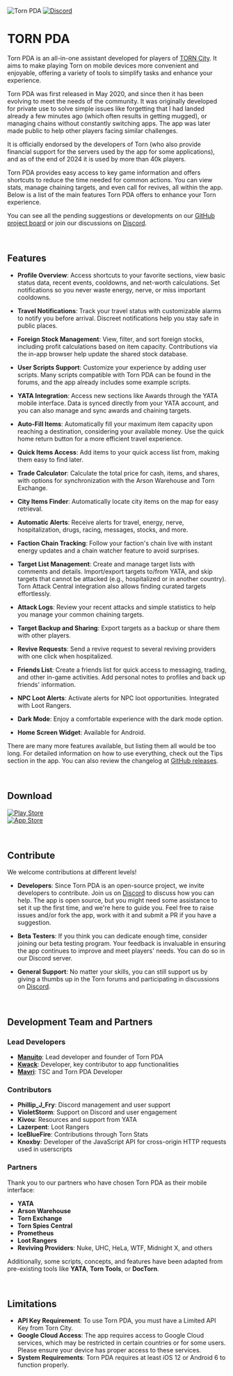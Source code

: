 ![Torn PDA](https://img.shields.io/github/v/tag/Manuito83/torn-pda.svg?color=green&label=Torn%20PDA&logo=github&style=for-the-badge)
[![Discord](https://img.shields.io/discord/715785867519721534?style=for-the-badge&color=%23447e9b&label=Discord&logo=discord&logoColor=FFF)](https://discord.gg/vyP23kJ)

# TORN PDA

Torn PDA is an all-in-one assistant developed for players of [TORN City](https://www.torn.com). It aims to make playing Torn on mobile devices more convenient and enjoyable, offering a variety of tools to simplify tasks and enhance your experience.

Torn PDA was first released in May 2020, and since then it has been evolving to meet the needs of the community. It was originally developed for private use to solve simple issues like forgetting that I had landed already a few minutes ago (which often results in getting mugged), or managing chains without constantly switching apps. The app was later made public to help other players facing similar challenges.

It is officially endorsed by the developers of Torn (who also provide financial support for the servers used by the app for some applications), and as of the end of 2024 it is used by more than 40k players.

Torn PDA provides easy access to key game information and offers shortcuts to reduce the time needed for common actions. You can view stats, manage chaining targets, and even call for revives, all within the app. Below is a list of the main features Torn PDA offers to enhance your Torn experience.

You can see all the pending suggestions or developments on our [GitHub project board](https://github.com/users/Manuito83/projects/1) or join our discussions on [Discord](https://discord.gg/vyP23kJ).

<br />

## Features

- **Profile Overview**: Access shortcuts to your favorite sections, view basic status data, recent events, cooldowns, and net-worth calculations. Set notifications so you never waste energy, nerve, or miss important cooldowns.

- **Travel Notifications**: Track your travel status with customizable alarms to notify you before arrival. Discreet notifications help you stay safe in public places.

- **Foreign Stock Management**: View, filter, and sort foreign stocks, including profit calculations based on item capacity. Contributions via the in-app browser help update the shared stock database.

- **User Scripts Support**: Customize your experience by adding user scripts. Many scripts compatible with Torn PDA can be found in the forums, and the app already includes some example scripts.

- **YATA Integration**: Access new sections like Awards through the YATA mobile interface. Data is synced directly from your YATA account, and you can also manage and sync awards and chaining targets.

- **Auto-Fill Items**: Automatically fill your maximum item capacity upon reaching a destination, considering your available money. Use the quick home return button for a more efficient travel experience.

- **Quick Items Access**: Add items to your quick access list from, making them easy to find later.

- **Trade Calculator**: Calculate the total price for cash, items, and shares, with options for synchronization with the Arson Warehouse and Torn Exchange.

- **City Items Finder**: Automatically locate city items on the map for easy retrieval.

- **Automatic Alerts**: Receive alerts for travel, energy, nerve, hospitalization, drugs, racing, messages, stocks, and more.

- **Faction Chain Tracking**: Follow your faction's chain live with instant energy updates and a chain watcher feature to avoid surprises.

- **Target List Management**: Create and manage target lists with comments and details. Import/export targets to/from YATA, and skip targets that cannot be attacked (e.g., hospitalized or in another country). Torn Attack Central integration also allows finding curated targets effortlessly.

- **Attack Logs**: Review your recent attacks and simple statistics to help you manage your common chaining targets.

- **Target Backup and Sharing**: Export targets as a backup or share them with other players.

- **Revive Requests**: Send a revive request to several reviving providers with one click when hospitalized.

- **Friends List**: Create a friends list for quick access to messaging, trading, and other in-game activities. Add personal notes to profiles and back up friends' information.

- **NPC Loot Alerts**: Activate alerts for NPC loot opportunities. Integrated with Loot Rangers.

- **Dark Mode**: Enjoy a comfortable experience with the dark mode option.

- **Home Screen Widget**: Available for Android.

There are many more features available, but listing them all would be too long. For detailed information on how to use everything, check out the Tips section in the app. You can also review the changelog at [GitHub releases](https://github.com/Manuito83/torn-pda/releases).

<br />

## Download

[![Play Store](https://i.imgur.com/R12sw2i.png?2)](https://play.google.com/store/apps/details?id=com.manuito.tornpda "Play Store")  
[![App Store](https://i.imgur.com/6k02rJZ.png?1)](https://apps.apple.com/us/app/torn-pda/id1510138514 "App Store")

<br />

## Contribute

We welcome contributions at different levels!

- **Developers**: Since Torn PDA is an open-source project, we invite developers to contribute. Join us on [Discord](https://discord.gg/vyP23kJ) to discuss how you can help. The app is open source, but you might need some assistance to set it up the first time, and we're here to guide you. Feel free to raise issues and/or fork the app, work with it and submit a PR if you have a suggestion.

- **Beta Testers**: If you think you can dedicate enough time, consider joining our beta testing program. Your feedback is invaluable in ensuring the app continues to improve and meet players' needs. You can do so in our Discord server.

- **General Support**: No matter your skills, you can still support us by giving a thumbs up in the Torn forums and participating in discussions on [Discord](https://discord.gg/vyP23kJ).

<br />

## Development Team and Partners

### Lead Developers

- [**Manuito**](https://www.torn.com/profiles.php?XID=2225097): Lead developer and founder of Torn PDA
- [**Kwack**](https://www.torn.com/profiles.php?XID=2190604): Developer, key contributor to app functionalities
- [**Mavri**](https://www.torn.com/profiles.php?XID=2402357): TSC and Torn PDA Developer

### Contributors

- **Phillip_J_Fry**: Discord management and user support
- **VioletStorm**: Support on Discord and user engagement
- **Kivou**: Resources and support from YATA
- **Lazerpent**: Loot Rangers
- **IceBlueFire**: Contributions through Torn Stats
- **Knoxby**: Developer of the JavaScript API for cross-origin HTTP requests used in userscripts

### Partners

Thank you to our partners who have chosen Torn PDA as their mobile interface:

- **YATA**
- **Arson Warehouse**
- **Torn Exchange**
- **Torn Spies Central**
- **Prometheus**
- **Loot Rangers**
- **Reviving Providers**: Nuke, UHC, HeLa, WTF, Midnight X, and others

Additionally, some scripts, concepts, and features have been adapted from pre-existing tools like **YATA**, **Torn Tools**, or **DocTorn**.

<br />

## Limitations

- **API Key Requirement**: To use Torn PDA, you must have a Limited API Key from Torn City.
- **Google Cloud Access**: The app requires access to Google Cloud services, which may be restricted in certain countries or for some users. Please ensure your device has proper access to these services.
- **System Requirements**: Torn PDA requires at least iOS 12 or Android 6 to function properly.

